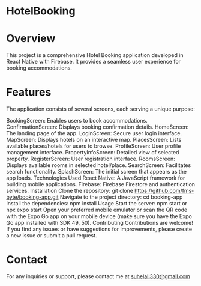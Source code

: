 # HotelBooking
Overview
===========
This project is a comprehensive Hotel Booking application developed in React Native with Firebase. It provides a seamless user experience for booking accommodations.

Features
=======
The application consists of several screens, each serving a unique purpose:

BookingScreen: Enables users to book accommodations.
ConfirmationScreen: Displays booking confirmation details.
HomeScreen: The landing page of the app.
LoginScreen: Secure user login interface.
MapScreen: Displays hotels on an interactive map.
PlacesScreen: Lists available places/hotels for users to browse.
ProfileScreen: User profile management interface.
PropertyInfoScreen: Detailed view of selected property.
RegisterScreen: User registration interface.
RoomsScreen: Displays available rooms in selected hotel/place.
SearchScreen: Facilitates search functionality.
SplashScreen: The initial screen that appears as the app loads.
Technologies Used
React Native: A JavaScript framework for building mobile applications.
Firebase: Firebase Firestore and authentication services.
Installation
Clone the repository: git clone https://github.com/fms-byte/booking-app.git
Navigate to the project directory: cd booking-app
Install the dependencies: npm install
Usage
Start the server: npm start or npx expo start
Open your preferred mobile emulator or scan the QR code with the Expo Go app on your mobile device (make sure you have the Expo Go app installed with SDK 49, 50).
Contributing
Contributions are welcome! If you find any issues or have suggestions for improvements, please create a new issue or submit a pull request.

Contact
========
For any inquiries or support, please contact me at suhelali330@gmail.com
